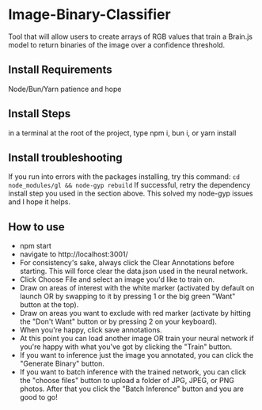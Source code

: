 # Image-Binary-Classifier
Tool that will allow users to create arrays of RGB values that train a Brain.js model to return binaries of the image over a confidence threshold. 


## Install Requirements
Node/Bun/Yarn
patience and hope


## Install Steps
in a terminal at the root of the project, type npm i, bun i, or yarn install


## Install troubleshooting
If you run into errors with the packages installing, try this command: 
`cd node_modules/gl && node-gyp rebuild`
If successful, retry the dependency install step you used in the section above. This solved my node-gyp issues and I hope it helps. 


## How to use
- npm start
- navigate to http://localhost:3001/
- For consistency's sake, always click the Clear Annotations before starting. This will force clear the data.json used in the neural network.
- Click Choose File and select an image you'd like to train on.
- Draw on areas of interest with the white marker (activated by default on launch OR by swapping to it by pressing 1 or the big green "Want" button at the top).
- Draw on areas you want to exclude with red marker (activate by hitting the "Don't Want" button or by pressing 2 on your keyboard).
- When you're happy, click save annotations.
- At this point you can load another image OR train your neural network if you're happy with what you've got by clicking the "Train" button.
- If you want to inference just the image you annotated, you can click the "Generate Binary" button.
- If you want to batch inference with the trained network, you can click the "choose files" button to upload a folder of JPG, JPEG, or PNG photos. After that you click the "Batch Inference" button and you are good to go!

